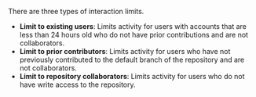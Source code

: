There are three types of interaction limits.
* **Limit to existing users**: Limits activity for users with accounts that are less than 24 hours old who do not have prior contributions and are not collaborators.
* **Limit to prior contributors**: Limits activity for users who have not previously contributed to the default branch of the repository and are not collaborators.
* **Limit to repository collaborators**: Limits activity for users who do not have write access to the repository.
